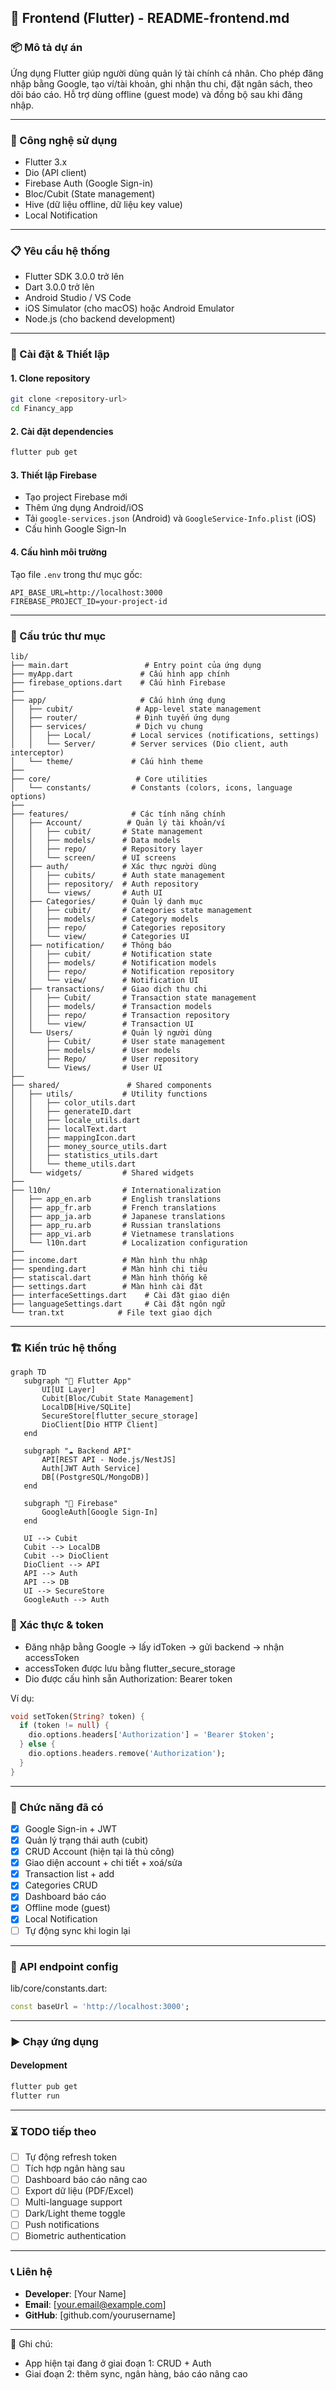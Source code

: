 ## 📱 Frontend (Flutter) - README-frontend.md

### 📦 Mô tả dự án

Ứng dụng Flutter giúp người dùng quản lý tài chính cá nhân. Cho phép đăng nhập bằng Google, tạo ví/tài khoản, ghi nhận thu chi, đặt ngân sách, theo dõi báo cáo. Hỗ trợ dùng offline (guest mode) và đồng bộ sau khi đăng nhập.

---

### 🚀 Công nghệ sử dụng

- Flutter 3.x
- Dio (API client)
- Firebase Auth (Google Sign-in)
- Bloc/Cubit (State management)
- Hive (dữ liệu offline, dữ liệu key value)
- Local Notification

---

### 📋 Yêu cầu hệ thống

- Flutter SDK 3.0.0 trở lên
- Dart 3.0.0 trở lên
- Android Studio / VS Code
- iOS Simulator (cho macOS) hoặc Android Emulator
- Node.js (cho backend development)

---

### 🔧 Cài đặt & Thiết lập

#### 1. Clone repository

```bash
git clone <repository-url>
cd Financy_app
```

#### 2. Cài đặt dependencies

```bash
flutter pub get
```

#### 3. Thiết lập Firebase

- Tạo project Firebase mới
- Thêm ứng dụng Android/iOS
- Tải `google-services.json` (Android) và `GoogleService-Info.plist` (iOS)
- Cấu hình Google Sign-In

#### 4. Cấu hình môi trường

Tạo file `.env` trong thư mục gốc:

```env
API_BASE_URL=http://localhost:3000
FIREBASE_PROJECT_ID=your-project-id
```

---

### 📁 Cấu trúc thư mục

```
lib/
├── main.dart                 # Entry point của ứng dụng
├── myApp.dart               # Cấu hình app chính
├── firebase_options.dart    # Cấu hình Firebase
├──
├── app/                     # Cấu hình ứng dụng
│   ├── cubit/              # App-level state management
│   ├── router/             # Định tuyến ứng dụng
│   ├── services/           # Dịch vụ chung
│   │   ├── Local/         # Local services (notifications, settings)
│   │   └── Server/        # Server services (Dio client, auth interceptor)
│   └── theme/             # Cấu hình theme
├──
├── core/                   # Core utilities
│   └── constants/         # Constants (colors, icons, language options)
├──
├── features/              # Các tính năng chính
│   ├── Account/          # Quản lý tài khoản/ví
│   │   ├── cubit/       # State management
│   │   ├── models/      # Data models
│   │   ├── repo/        # Repository layer
│   │   └── screen/      # UI screens
│   ├── auth/            # Xác thực người dùng
│   │   ├── cubits/      # Auth state management
│   │   ├── repository/  # Auth repository
│   │   └── views/       # Auth UI
│   ├── Categories/      # Quản lý danh mục
│   │   ├── cubit/       # Categories state management
│   │   ├── models/      # Category models
│   │   ├── repo/        # Categories repository
│   │   └── view/        # Categories UI
│   ├── notification/    # Thông báo
│   │   ├── cubit/       # Notification state
│   │   ├── models/      # Notification models
│   │   ├── repo/        # Notification repository
│   │   └── view/        # Notification UI
│   ├── transactions/    # Giao dịch thu chi
│   │   ├── Cubit/       # Transaction state management
│   │   ├── models/      # Transaction models
│   │   ├── repo/        # Transaction repository
│   │   └── view/        # Transaction UI
│   └── Users/           # Quản lý người dùng
│       ├── Cubit/       # User state management
│       ├── models/      # User models
│       ├── Repo/        # User repository
│       └── Views/       # User UI
├──
├── shared/               # Shared components
│   ├── utils/           # Utility functions
│   │   ├── color_utils.dart
│   │   ├── generateID.dart
│   │   ├── locale_utils.dart
│   │   ├── localText.dart
│   │   ├── mappingIcon.dart
│   │   ├── money_source_utils.dart
│   │   ├── statistics_utils.dart
│   │   └── theme_utils.dart
│   └── widgets/         # Shared widgets
├──
├── l10n/                # Internationalization
│   ├── app_en.arb       # English translations
│   ├── app_fr.arb       # French translations
│   ├── app_ja.arb       # Japanese translations
│   ├── app_ru.arb       # Russian translations
│   ├── app_vi.arb       # Vietnamese translations
│   └── l10n.dart        # Localization configuration
├──
├── income.dart          # Màn hình thu nhập
├── spending.dart        # Màn hình chi tiêu
├── statiscal.dart       # Màn hình thống kê
├── settings.dart        # Màn hình cài đặt
├── interfaceSettings.dart    # Cài đặt giao diện
├── languageSettings.dart     # Cài đặt ngôn ngữ
└── tran.txt            # File text giao dịch
```

---

### 🏗️ Kiến trúc hệ thống

```mermaid
graph TD
   subgraph "📱 Flutter App"
       UI[UI Layer]
       Cubit[Bloc/Cubit State Management]
       LocalDB[Hive/SQLite]
       SecureStore[flutter_secure_storage]
       DioClient[Dio HTTP Client]
   end

   subgraph "☁️ Backend API"
       API[REST API - Node.js/NestJS]
       Auth[JWT Auth Service]
       DB[(PostgreSQL/MongoDB)]
   end

   subgraph "🔹 Firebase"
       GoogleAuth[Google Sign-In]
   end

   UI --> Cubit
   Cubit --> LocalDB
   Cubit --> DioClient
   DioClient --> API
   API --> Auth
   API --> DB
   UI --> SecureStore
   GoogleAuth --> Auth
```

### 🔐 Xác thực & token

- Đăng nhập bằng Google → lấy idToken → gửi backend → nhận accessToken
- accessToken được lưu bằng flutter_secure_storage
- Dio được cấu hình sẵn Authorization: Bearer token

Ví dụ:

```dart
void setToken(String? token) {
  if (token != null) {
    dio.options.headers['Authorization'] = 'Bearer $token';
  } else {
    dio.options.headers.remove('Authorization');
  }
}
```

---

### 📱 Chức năng đã có

- [x] Google Sign-in + JWT
- [x] Quản lý trạng thái auth (cubit)
- [x] CRUD Account (hiện tại là thủ công)
- [x] Giao diện account + chi tiết + xoá/sửa
- [x] Transaction list + add
- [x] Categories CRUD
- [x] Dashboard báo cáo
- [x] Offline mode (guest)
- [x] Local Notification
- [ ] Tự động sync khi login lại

---

### 📡 API endpoint config

lib/core/constants.dart:

```dart
const baseUrl = 'http://localhost:3000';
```

---

### ▶️ Chạy ứng dụng

#### Development

```bash
flutter pub get
flutter run
```

---

### ⏳ TODO tiếp theo

- [ ] Tự động refresh token
- [ ] Tích hợp ngân hàng sau
- [ ] Dashboard báo cáo nâng cao
- [ ] Export dữ liệu (PDF/Excel)
- [ ] Multi-language support
- [ ] Dark/Light theme toggle
- [ ] Push notifications
- [ ] Biometric authentication

---

### 📞 Liên hệ

- **Developer**: [Your Name]
- **Email**: [your.email@example.com]
- **GitHub**: [github.com/yourusername]

---

📌 Ghi chú:

- App hiện tại đang ở giai đoạn 1: CRUD + Auth
- Giai đoạn 2: thêm sync, ngân hàng, báo cáo nâng cao
